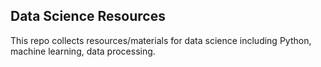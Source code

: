## Data Science Resources
This repo collects resources/materials for data science including Python, machine learning, data processing.